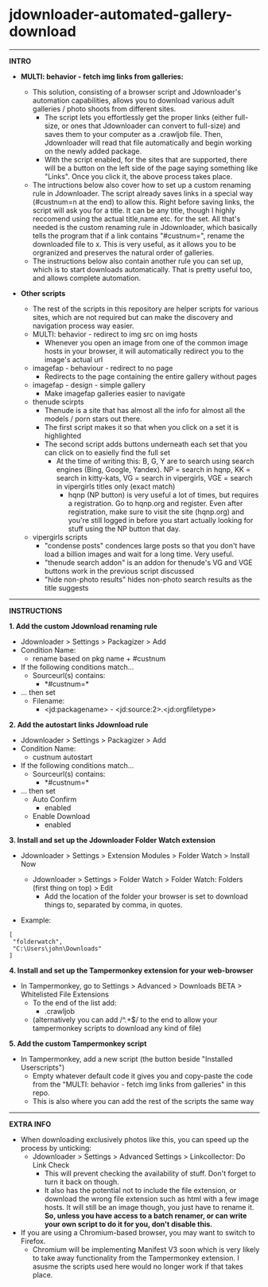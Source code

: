# jdownloader-automated-gallery-download
---
  
**INTRO**
- **MULTI: behavior - fetch img links from galleries:**
  - This solution, consisting of a browser script and Jdownloader's automation capabilities, allows you to download various adult galleries / photo shoots from different sites.
    - The script lets you effortlessly get the proper links (either full-size, or ones that Jdownloader can convert to full-size) and saves them to your computer as a .crawljob file. Then, Jdownloader will read that file automatically and begin working on the newly added package.
    - With the script enabled, for the sites that are supported, there will be a button on the left side of the page saying something like "Links". Once you click it, the above process takes place.
  - The intructions below also cover how to set up a custom renaming rule in Jdownloader. The script already saves links in a special way (#custnum=n at the end) to allow this. Right before saving links, the script will ask you for a title. It can be any title, though I highly reccomend using the actual title,name etc. for the set. All that's needed is the custom renaming rule in Jdownloader, which basically tells the program that if a link contains "#custnum=", rename the downloaded file to x. This is very useful, as it allows you to be orgranized and preserves the natural order of galleries.
  - The instructions below also contain another rule you can set up, which is to start downloads automatically. That is pretty useful too, and allows complete automation.
  
- **Other scripts**
  - The rest of the scripts in this repository are helper scripts for various sites, which are not required but can make the discovery and navigation process way easier.
  - MULTI: behavior - redirect to img src on img hosts
    - Whenever you open an image from one of the common image hosts in your browser, it will automatically redirect you to the image's actual url
  - imagefap - behaviour - redirect to no page
    - Redirects to the page containing the entire gallery without pages
  - imagefap - design - simple gallery
    - Make imagefap galleries easier to navigate
  - thenude scirpts
    - Thenude is a site that has almost all the info for almost all the models / porn stars out there.
    - The first script makes it so that when you click on a set it is highlighted
    - The second script adds buttons underneath each set that you can click on to easielly find the full set
      - At the time of writing this: B, G, Y are to search using search engines (Bing, Google, Yandex). NP = search in hqnp, KK = search in kitty-kats, VG = search in vipergirls, VGE = search in vipergirls titles only (exact match)
        - hqnp (NP button) is very useful a lot of times, but requires a registration. Go to hqnp.org and register. Even after registration, make sure to visit the site (hqnp.org) and you're still logged in before you start actually looking for stuff using the NP button that day.
  - vipergirls scripts
    - "condense posts" condences large posts so that you don't have load a billion images and wait for a long time. Very useful.
    - "thenude search addon" is an addon for thenude's VG and VGE buttons work in the previous script discussed
    - "hide non-photo results" hides non-photo search results as the title suggests
  
---
  
**INSTRUCTIONS**
  
**1. Add the custom Jdownload renaming rule**
- Jdownloader > Settings > Packagizer > Add
- Condition Name:
  - rename based on pkg name + #custnum
- If the following conditions match...
  - Sourceurl(s) contains:
    - \*#custnum=\*
- ... then set
  - Filename:
    - \<jd:packagename\> - \<jd:source:2\>.\<jd:orgfiletype\>
    
**2. Add the autostart links Jdownload rule**
- Jdownloader > Settings > Packagizer > Add
- Condition Name:
  - custnum autostart
- If the following conditions match...
  - Sourceurl(s) contains:
    - \*#custnum=\*
- ... then set
  - Auto Confirm
    - enabled
  - Enable Download
    - enabled
  
**3. Install and set up the Jdownloader Folder Watch extension**
- Jdownloader > Settings > Extension Modules > Folder Watch > Install Now
  - Jdownloader > Settings > Folder Watch > Folder Watch: Folders (first thing on top) > Edit
    - Add the location of the folder your browser is set to download things to, separated by comma, in quotes.
  
- Example:
```
[
 "folderwatch",
 "C:\Users\john\Downloads"
]
```
  
**4. Install and set up the Tampermonkey extension for your web-browser**
- In Tampermonkey, go to Settings > Advanced > Downloads BETA > Whitelisted File Extensions
  - To the end of the list add:
    - .crawljob
  - (alternatively you can add /^.+$/ to the end to allow your tampermonkey scripts to download any kind of file)
  
**5. Add the custom Tampermonkey script**
- In Tampermonkey, add a new script (the button beside "Installed Userscripts")
  - Empty whatever default code it gives you and copy-paste the code from the "MULTI: behavior - fetch img links from galleries" in this repo.
  - This is also where you can add the rest of the scripts the same way
  
---
  
**EXTRA INFO**
- When downloading exclusively photos like this, you can speed up the process by unticking:
  - Jdownloader > Settings > Advanced Settings > Linkcollector: Do Link Check
    - This will prevent checking the availability of stuff. Don't forget to turn it back on though.
    - It also has the potential not to include the file extension, or download the wrong file extension such as html with a few image hosts. It will still be an image though, you just have to rename it. **So, unless you have access to a batch renamer, or can write your own script to do it for you, don't disable this.**
- If you are using a Chromium-based browser, you may want to switch to Firefox.
  - Chromium will be implementing Manifest V3 soon which is very likely to take away functionality from the Tampermonkey extension. I asusme the scripts used here would no longer work if that takes place.
